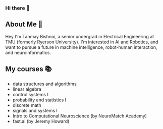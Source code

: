 ### Hi there 👋
## About Me :thought_balloon:

Hey I'm Tanmay Bishnoi, a senior undergrad in Electrical Engineering at TMU (formerly Ryerson University). I'm interested in AI and Robotics, and want to pursue a future in machine intelligence, robot-human interaction, and neuroinformatics.


## My courses :books:

  - data structures and algorithms
  - linear algebra
  - control systems I
  - probability and statistics I
  - discrete math
  - signals and systems I
  - Intro to Computational Neuroscience (by NeuroMatch Academy)
  - fast.ai (by Jeremy Howard)

